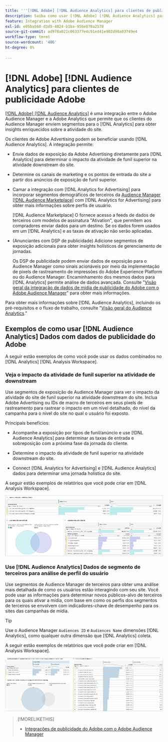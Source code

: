 ```yaml
---
title: '''[!DNL Adobe] [!DNL Audience Analytics] para clientes de publicidade do Adobe'
description: Saiba como usar [!DNL Adobe] [!DNL Audience Analytics] para casos de uso de publicidade
feature: Integration with Adobe Audience Manager
exl-id: e05ba560-d3d5-4024-b1ba-956e878a2578
source-git-commit: ad978a021c063377e4c91ed41e902d98a03749e4
workflow-type: tm+mt
source-wordcount: '486'
ht-degree: 0%

---
```


# [!DNL Adobe] [!DNL Audience Analytics] para clientes de publicidade Adobe

[[!DNL Adobe] [!DNL Audience Analytics]](https://experienceleague.adobe.com/docs/analytics/integration/audience-analytics/mc-audiences-aam.html) é uma integração entre o Adobe Audience Manager e a Adobe Analytics que permite que os clientes do Audience Manager enviem segmentos para o [!DNL Analytics] para obter insights enriquecidos sobre a atividade do site.

Os clientes de Adobe Advertising podem se beneficiar usando [!DNL Audience Analytics]. A integração permite:

* Envie dados de exposição da Adobe Advertising diretamente para [!DNL Analytics] para determinar o impacto da atividade de funil superior na atividade downstream do site.

* Determine os canais de marketing e os pontos de entrada do site a partir dos anúncios de exposição de funil superior.

* Camar a integração com [!DNL Analytics for Advertising] para incorporar segmentos demográficos de terceiros da [Audience Manager [!DNL Audience Marketplace]](https://experienceleague.adobe.com/docs/audience-manager/user-guide/features/audience-marketplace/audience-marketplace.html) com [!DNL Analytics for Advertising] para obter mais informações sobre perfis de usuário.

   [!DNL Audience Marketplace] O fornece acesso a feeds de dados de terceiros com modelos de assinatura &quot;Ativation&quot;, que permitem aos compradores enviar dados para um destino. Se os dados forem usados em um [!DNL Analytics] e as taxas de ativação não serão aplicadas.

* (Anunciantes com DSP de publicidade) Adicione segmentos de exposição adicionais para obter insights holísticos de gerenciamento de jornadas.

   Os DSP de publicidade podem enviar dados de exposição para o Audience Manager como sinais acionáveis por meio da implementação de pixels de rastreamento de impressões do Adobe Experience Platform ou do Audience Manager. Encaminhamento dos mesmos dados para [!DNL Analytics] permite análise de dados avançada. Consulte &quot;[Visão geral da integração de dados de mídia de publicidade do Adobe com o Adobe Audience Manager](/help/integrations/audience-manager/media-data-integration/overview.md)&quot; para obter mais informações.

Para obter mais informações sobre [!DNL Audience Analytics], incluindo os pré-requisitos e o fluxo de trabalho, consulte &quot;[Visão geral do Audience Analytics](https://experienceleague.adobe.com/docs/analytics/integration/audience-analytics/mc-audiences-aam.html).&quot;

## Exemplos de como usar [!DNL Audience Analytics] Dados com dados de publicidade do Adobe

A seguir estão exemplos de como você pode usar os dados combinados no [!DNL Analytics] [!DNL Analysis Workspace].

### Veja o impacto da atividade de funil superior na atividade de downstream

Use segmentos de exposição de Audience Manager para ver o impacto da atividade do site de funil superior na atividade downstream do site. Inclua Adobe Advertising ou IDs de macro de terceiros em seus pixels de rastreamento para rastrear o impacto em um nível detalhado, do nível da campanha para o nível do site no qual o usuário foi exposto.

Principais benefícios:

* Acompanhe a exposição por tipos de funil/anúncio e use [!DNL Audience Analytics] para determinar as taxas de entrada e sobreposição com a próxima fase da jornada do cliente.

* Determine o impacto da atividade de funil superior na atividade downstream do site.

* Connect [!DNL Analytics for Advertising]<!-- which doesn't include the last exposure event --> e [!DNL Audience Analytics] dados <!-- (which includes the user's last exposure event) --> para determinar uma jornada holística do site.

A seguir estão exemplos de relatórios que você pode criar em [!DNL Analysis Workspace].

![Veja o impacto da atividade de funil superior na atividade downstream do site](/help/integrations/assets/audience-analytics-upper-funnel-exposure.png)

### Use [!DNL Audience Analytics] Dados de segmento de terceiros para análise de perfil do usuário

Use segmentos de Audience Manager de terceiros para obter uma análise mais detalhada de como os usuários estão interagindo com seu site. Você pode usar as informações para determinar novos públicos-alvo de terceiros para os quais ativar a mídia, com base em como os perfis dos segmentos de terceiros se envolvem com indicadores-chave de desempenho para os sites das campanhas de mídia.

>[!TIP]
> Use o Audience Manager `Audiences ID` e `Audiences Name` dimensões [!DNL Analytics], como qualquer outra dimensão que [!DNL Analytics] coleta.

A seguir estão exemplos de relatórios que você pode criar em [!DNL Analysis Workspace].

![Usar segmentos de terceiros para enriquecer a análise de perfil do usuário](/help/integrations/assets/audience-analytics-third-party-report.png)

>[!MORELIKETHIS]
>
>* [Integrações de publicidade do Adobe com o Adobe Audience Manager](/help/integrations/audience-manager/overview.md)

